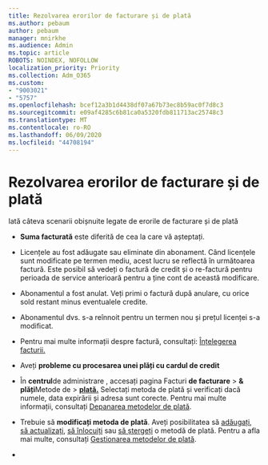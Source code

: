 ```yaml
---
title: Rezolvarea erorilor de facturare și de plată
ms.author: pebaum
author: pebaum
manager: mnirkhe
ms.audience: Admin
ms.topic: article
ROBOTS: NOINDEX, NOFOLLOW
localization_priority: Priority
ms.collection: Adm_O365
ms.custom:
- "9003021"
- "5757"
ms.openlocfilehash: bcef12a3b1d4438df07a67b73ec8b59ac0f7d8c3
ms.sourcegitcommit: e09af4285c6b81ca0a5320fdb811713ac25748c3
ms.translationtype: MT
ms.contentlocale: ro-RO
ms.lasthandoff: 06/09/2020
ms.locfileid: "44708194"
---
```

# <a name="resolving-billing-and-payment-errors"></a>Rezolvarea erorilor de facturare și de plată

Iată câteva scenarii obișnuite legate de erorile de facturare și de plată

- **Suma facturată** este diferită de cea la care vă așteptați.
- Licențele au fost adăugate sau eliminate din abonament. Când licențele sunt modificate pe termen mediu, acest lucru se reflectă în următoarea factură. Este posibil să vedeți o factură de credit și o re-factură pentru perioada de service anterioară pentru a ține cont de această modificare.
- Abonamentul a fost anulat. Veți primi o factură după anulare, cu orice sold restant minus eventualele credite.
- Abonamentul dvs. s-a reînnoit pentru un termen nou și prețul licenței s-a modificat.
- Pentru mai multe informații despre factură, consultați: [Înțelegerea facturii.](https://docs.microsoft.com/microsoft-365/commerce/billing-and-payments/understand-your-invoice2)
- Aveți **probleme cu procesarea unei plăți cu cardul de credit**
- În **centrul**de administrare , accesați pagina Facturi **de facturare**   >   **& plăți**Metode de   >   **[plată.](https://go.microsoft.com/fwlink/p/?linkid=2018806)** Selectați metoda de plată și verificați dacă numele, data expirării și adresa sunt corecte. Pentru mai multe informații, consultați [Depanarea metodelor de plată](https://docs.microsoft.com/microsoft-365/commerce/billing-and-payments/manage-payment-methods#troubleshoot-payment-methods).

- Trebuie să **modificați metoda de plată**. Aveți posibilitatea să [adăugați](https://docs.microsoft.com/microsoft-365/commerce/billing-and-payments/manage-payment-methods?view=o365-worldwide#add-a-payment-method), [să actualizați](https://docs.microsoft.com/microsoft-365/commerce/billing-and-payments/manage-payment-methods?view=o365-worldwide#update-payment-method-details), [să înlocuiți](https://docs.microsoft.com/microsoft-365/commerce/billing-and-payments/manage-payment-methods?view=o365-worldwide#replace-a-payment-method) sau [să ștergeți](https://docs.microsoft.com/microsoft-365/commerce/billing-and-payments/manage-payment-methods?view=o365-worldwide#delete-a-payment-method) o metodă de plată. Pentru a afla mai multe, consultați [Gestionarea metodelor de plată](https://docs.microsoft.com/microsoft-365/commerce/billing-and-payments/manage-payment-methods?view=o365-worldwide).
- 